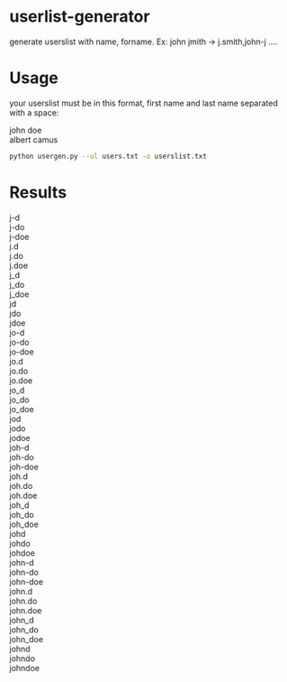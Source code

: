 # userlist-generator  
generate userslist with name, forname. Ex: john jmith -> j.smith,john-j ....

# Usage  
your userslist must be in this format, first name and last name separated with a space:  

john doe  
albert camus  

```sh
python usergen.py --ul users.txt -o userslist.txt  
```  

# Results  

j-d  
j-do  
j-doe  
j.d  
j.do  
j.doe  
j_d  
j_do  
j_doe  
jd  
jdo  
jdoe  
jo-d  
jo-do  
jo-doe  
jo.d  
jo.do  
jo.doe  
jo_d  
jo_do  
jo_doe  
jod  
jodo  
jodoe  
joh-d  
joh-do  
joh-doe  
joh.d  
joh.do  
joh.doe  
joh_d  
joh_do  
joh_doe  
johd  
johdo  
johdoe  
john-d  
john-do  
john-doe  
john.d  
john.do  
john.doe  
john_d  
john_do  
john_doe  
johnd  
johndo  
johndoe  







